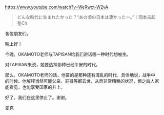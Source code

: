 https://www.youtube.com/watch?v=WeRwct-W2vA

> どんな時代に生まれたかった？“あの頃の日本は凄かったー。”｜岡本吉起塾Ch 

各位朋友们，

晚上好！

今晚，OKAMOTO老师与TAPISAN给我们讲话哪一种时代想被生。

对TAPISAN来说，她要选择那种已经平安的时代。

那么，OKAMOTO老师的话，他要的是那种还有混乱的时代，具体地说，战争中的时候。他解释当然可能父亲，哥哥等都去世，从而非常糟糕的状况，但之后人家能看见，也能享受国家的升上。

好了。我们在这里停止了。谢谢。

麦克
